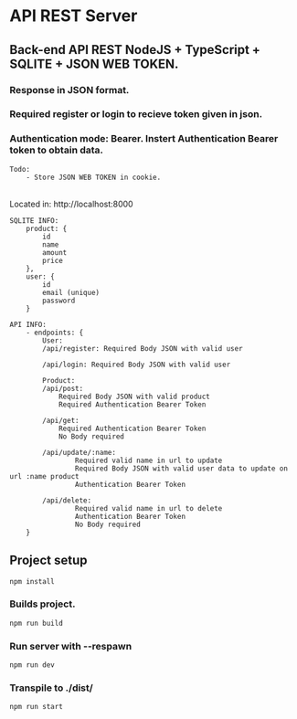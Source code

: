 # API REST Server
## Back-end API REST NodeJS + TypeScript + SQLITE + JSON WEB TOKEN.

### Response in JSON format. 
### Required register or login to recieve token given in json. 
### Authentication mode: Bearer. Instert Authentication Bearer token to obtain data.

```
Todo:
    - Store JSON WEB TOKEN in cookie.
```
<br>
Located in: http://localhost:8000

```
SQLITE INFO:
    product: {
        id
        name
        amount
        price
    },
    user: {
        id
        email (unique)
        password
    }
```

```
API INFO:
    - endpoints: {
        User:
        /api/register: Required Body JSON with valid user

        /api/login: Required Body JSON with valid user

        Product:
        /api/post: 
            Required Body JSON with valid product
            Required Authentication Bearer Token

        /api/get:
            Required Authentication Bearer Token
            No Body required

        /api/update/:name:
                Required valid name in url to update
                Required Body JSON with valid user data to update on url :name product
                Authentication Bearer Token

        /api/delete: 
                Required valid name in url to delete
                Authentication Bearer Token
                No Body required
    }
```

## Project setup
```
npm install
```
### Builds project.
```
npm run build
```
### Run server with --respawn
```
npm run dev
```
### Transpile to ./dist/
```
npm run start
```
